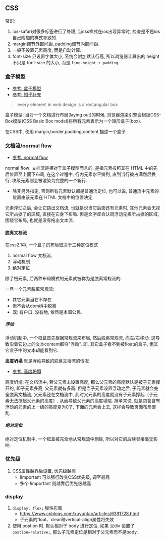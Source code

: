 ## CSS
常识:
1. ios-safari对很多标签进行了处理, 当css样式在ios出现异常时, 检查是不是ios自己附加的样式导致的.
1. margin调节外部间距, padding调节内部间距.
2. 一般不设置元素高度, 而是自动计算.
3. font-size 只设置字体大小, 系统会附加默认行高, 所以浏览器计算出的 height 不只是 font-size 的大小, 而是 `line-height + padding`. 

### 盒子模型
- [参考: 盒子模型](https://developer.mozilla.org/zh-CN/docs/Web/CSS/CSS_Box_Model/Introduction_to_the_CSS_box_model)
- [参考: 知乎补充](https://zhuanlan.zhihu.com/p/24778275)
> every element in web design is a rectangular box

盒子模型: 当对一个文档进行布局(laying out)的时候, 浏览器渲染引擎会根据CSS-Box模型(CSS Basic Box model)将所有元素表示为一个矩形盒子(box).

在CSS中, 使用 margin,border,padding,content 描述一个盒子

### 文档流/normal flow
- [参考: normal flow](https://tink.gitbooks.io/fe-collections/content/ch03-css/normal-flow.html)

normal flow: 文档流是相对于盒子模型而言的, 是指元素按照其在 HTML 中的先后位置至上而下布局, 在这个过程中, 行内元素水平排列, 直到当行被占满然后换行; 块级元素则会被渲染为完整的一个新行.
- 除非另外指定, 否则所有元素默认都是普通流定位, 也可以说, 普通流中元素的位置由该元素在 HTML 文档中的位置决定.

元素浮动之后, 会让它跳出文档流, 也就是说当它后面还有元素时, 其他元素会无视它所占据了的区域, 直接在它身下布局. 但是文字却会认同浮动元素所占据的区域, 围绕它布局, 也就是没有拖出文本流.

#### 脱离文档流
在css2.1中, 一个盒子的布局取决于三种定位模式
1. normal flow 文档流.
2. 浮动机制
3. 绝对定位

除了根元素, 后两种布局模式的元素就被称为是脱离常规流的.

一旦一个元素脱离常规流:
- 其它元素当它不存在
- 但不会从dom树中脱离
- 既: 有户口, 没有地, 依然是本国公民.

##### 浮动
浮动机制中, 一个框盒首先根据常规流来布局, 然后脱离常规流, 向左/右移动. 这导致沿着它边上的文本content都将"浮动". 即, 其它盒子看不到被float的盒子, 但其它盒子中的文本却能看到它.

**高度坍塌** 就是浮动导致的脱离文档流的情况
- [参考: 高度坍塌](https://www.jianshu.com/p/f09f40591d97)

高度坍塌: 在文档流中, 若父元素未设置高度, 那么父元素的高度默认是被子元素撑开的, 即子元素多高, 父元素就有多高. 但是当子元素设置浮动之后, 子元素就会完全脱离文档流, 父元素还在文档流中, 此时父元素的高度就没有子元素撑起（子元素无法撑起父元素的高度）, 从而导致父元素的高度塌陷. 简单来说, 就是包含含有浮动的元素的上一级的高度变为0了, 下面的元素会上去, 这样会导致页面布局混乱.

##### 绝对定位
绝对定位机制中, 一个框盒被完全地从常规流中删除, 所以对它的后续邻接毫无影响.

### 优先级
1. CSS属性越靠后设置, 优先级越高
    - !important 可以强行改变CSS优先级, 调至最高
    - 多个 !important 则越靠后优先级越高

### display
1. `display: flex;` 弹性布局
    - https://www.cnblogs.com/xuyuntao/articles/6391728.html
    - 子元素的float、clear和vertical-align属性将失效
2. 使用 postion 时, 默认相对于 body 进行定位. 如果 父div 设置了 `postion=relative;`, 那么子元素定位是相对于父元素而不是body.